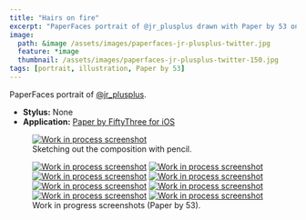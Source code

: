 ```yaml
---
title: "Hairs on fire"
excerpt: "PaperFaces portrait of @jr_plusplus drawn with Paper by 53 on an iPad."
image: 
  path: &image /assets/images/paperfaces-jr-plusplus-twitter.jpg 
  feature: *image
  thumbnail: /assets/images/paperfaces-jr-plusplus-twitter-150.jpg
tags: [portrait, illustration, Paper by 53]
---
```


PaperFaces portrait of <a href="http://twitter.com/jr_plusplus">@jr_plusplus</a>.

* **Stylus:** None
* **Application:** [Paper by FiftyThree for iOS](http://www.fiftythree.com/paper)

<figure>
  <a href="{{ site.url }}/assets/images/paperfaces-jr-plusplus-process-1-lg.jpg"><img src="{{ site.url }}/assets/images/paperfaces-jr-plusplus-process-1-750.jpg" alt="Work in process screenshot"></a>
  <figcaption>Sketching out the composition with pencil.</figcaption>
</figure>

<figure class="half">
  <a href="{{ site.url }}/assets/images/paperfaces-jr-plusplus-process-2-lg.jpg"><img src="{{ site.url }}/assets/images/paperfaces-jr-plusplus-process-2-600.jpg" alt="Work in process screenshot"></a>
  <a href="{{ site.url }}/assets/images/paperfaces-jr-plusplus-process-3-lg.jpg"><img src="{{ site.url }}/assets/images/paperfaces-jr-plusplus-process-3-600.jpg" alt="Work in process screenshot"></a>
  <a href="{{ site.url }}/assets/images/paperfaces-jr-plusplus-process-4-lg.jpg"><img src="{{ site.url }}/assets/images/paperfaces-jr-plusplus-process-4-600.jpg" alt="Work in process screenshot"></a>
  <a href="{{ site.url }}/assets/images/paperfaces-jr-plusplus-process-5-lg.jpg"><img src="{{ site.url }}/assets/images/paperfaces-jr-plusplus-process-5-600.jpg" alt="Work in process screenshot"></a>
  <a href="{{ site.url }}/assets/images/paperfaces-jr-plusplus-process-6-lg.jpg"><img src="{{ site.url }}/assets/images/paperfaces-jr-plusplus-process-6-600.jpg" alt="Work in process screenshot"></a>
  <a href="{{ site.url }}/assets/images/paperfaces-jr-plusplus-process-7-lg.jpg"><img src="{{ site.url }}/assets/images/paperfaces-jr-plusplus-process-7-600.jpg" alt="Work in process screenshot"></a>
  <a href="{{ site.url }}/assets/images/paperfaces-jr-plusplus-process-8-lg.jpg"><img src="{{ site.url }}/assets/images/paperfaces-jr-plusplus-process-8-600.jpg" alt="Work in process screenshot"></a>
  <a href="{{ site.url }}/assets/images/paperfaces-jr-plusplus-process-9-lg.jpg"><img src="{{ site.url }}/assets/images/paperfaces-jr-plusplus-process-9-600.jpg" alt="Work in process screenshot"></a>
  <figcaption>Work in progress screenshots (Paper by 53).</figcaption>
</figure>
